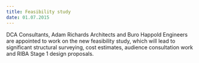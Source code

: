 ```yaml
---
title: Feasibility study
date: 01.07.2015
---
```

DCA Consultants, Adam Richards Architects and Buro Happold Engineers are appointed to work on the new feasibility study, which will lead to significant structural surveying, cost estimates, audience consultation work and RIBA Stage 1 design proposals.
